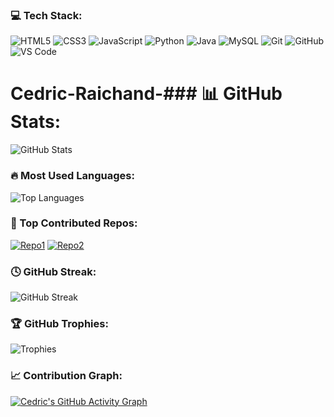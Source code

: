 ### 💻 Tech Stack:

![HTML5](https://img.shields.io/badge/HTML5-E34F26?style=for-the-badge&logo=html5&logoColor=white)
![CSS3](https://img.shields.io/badge/CSS3-1572B6?style=for-the-badge&logo=css3&logoColor=white)
![JavaScript](https://img.shields.io/badge/JavaScript-F7DF1E?style=for-the-badge&logo=javascript&logoColor=black)
![Python](https://img.shields.io/badge/Python-3776AB?style=for-the-badge&logo=python&logoColor=white)
![Java](https://img.shields.io/badge/Java-007396?style=for-the-badge&logo=java&logoColor=white)
![MySQL](https://img.shields.io/badge/MySQL-4479A1?style=for-the-badge&logo=mysql&logoColor=white)
![Git](https://img.shields.io/badge/Git-F05033?style=for-the-badge&logo=git&logoColor=white)
![GitHub](https://img.shields.io/badge/GitHub-181717?style=for-the-badge&logo=github&logoColor=white)
![VS Code](https://img.shields.io/badge/VS%20Code-0078D4?style=for-the-badge&logo=visual-studio-code&logoColor=white)


# Cedric-Raichand-### 📊 GitHub Stats:
![GitHub Stats](https://github-readme-stats.vercel.app/api?username=Cedric-Raichand&show_icons=true&theme=dark&count_private=true)

### 🔥 Most Used Languages:
![Top Languages](https://github-readme-stats.vercel.app/api/top-langs/?username=Cedric-Raichand&layout=compact&theme=dark)
### 🚀 Top Contributed Repos:
[![Repo1](https://github-readme-stats.vercel.app/api/pin/?username=Cedric-Raichand&repo=Assignment-&theme=dark)](https://github.com/Cedric-Raichand/Assignment-)
[![Repo2](https://github-readme-stats.vercel.app/api/pin/?username=Cedric-Raichand&repo=Login-page&theme=dark)](https://github.com/Cedric-Raichand/Login-page)
### 🕓 GitHub Streak:
![GitHub Streak](https://github-readme-streak-stats.herokuapp.com/?user=Cedric-Raichand&theme=dark)
### 🏆 GitHub Trophies:
![Trophies](https://github-profile-trophy.vercel.app/?username=Cedric-Raichand&theme=dracula&margin-w=15)
### 📈 Contribution Graph:
[![Cedric's GitHub Activity Graph](https://github-readme-activity-graph.vercel.app/graph?username=Cedric-Raichand&theme=react-dark)](https://github.com/Cedric-Raichand)
